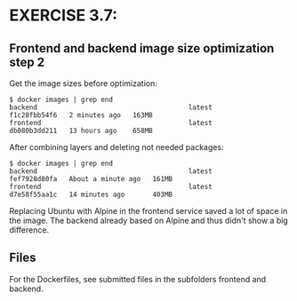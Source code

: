 # EXERCISE 3.7: 
## Frontend and backend image size optimization step 2
Get the image sizes before optimization:
```
$ docker images | grep end
backend                                      latest         f1c28fbb54f6   2 minutes ago   163MB
frontend                                     latest         db080b3dd211   13 hours ago    658MB
```

After combining layers and deleting not needed packages:
```
$ docker images | grep end
backend                                      latest         fef7928d80fa   About a minute ago   161MB
frontend                                     latest         d7e58f55aa1c   14 minutes ago       403MB

```
Replacing Ubuntu with Alpine in the frontend service saved a lot of space in the image.
The backend already based on Alpine and thus didn't show a big difference.

## Files
For the Dockerfiles, see submitted files in the subfolders frontend and backend.
